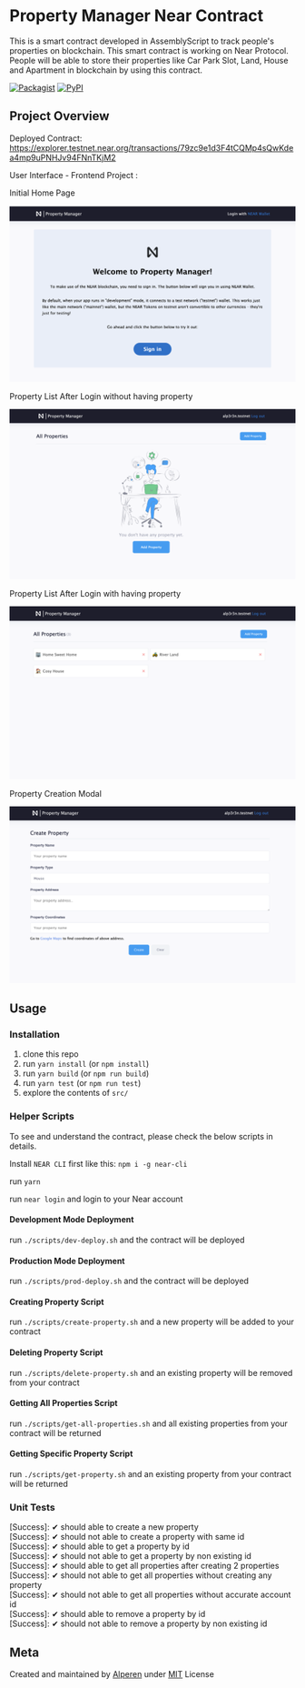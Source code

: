 # Property Manager Near Contract

This is a smart contract developed in AssemblyScript to track people's properties on blockchain. This smart contract is
working on Near Protocol. People will be able to store their properties like Car Park Slot, Land, House and Apartment in blockchain by using this contract.

[![Packagist](https://img.shields.io/packagist/l/doctrine/orm.svg)]()
[![PyPI](https://img.shields.io/pypi/status/Django.svg)]()

## Project Overview

Deployed Contract: https://explorer.testnet.near.org/transactions/79zc9e1d3F4tCQMp4sQwKdea4mp9uPNHJv94FNnTKjM2

User Interface - Frontend Project :

Initial Home Page

![](https://github.com/iamalperen/property-manager-near-contract/blob/main/ss/1.png?raw=true)

Property List After Login without having property

![](https://github.com/iamalperen/property-manager-near-contract/blob/main/ss/2.png?raw=true)

Property List After Login with having property

![](https://github.com/iamalperen/property-manager-near-contract/blob/main/ss/4.png?raw=true)


Property Creation Modal

![](https://github.com/iamalperen/property-manager-near-contract/blob/main/ss/3.png?raw=true)


## Usage

### Installation

1. clone this repo
2. run `yarn install` (or `npm install`)
3. run `yarn build` (or `npm run build`)
4. run `yarn test` (or `npm run test`)
5. explore the contents of `src/`

### Helper Scripts

To see and understand the contract, please check the below scripts in details.

Install `NEAR CLI` first like this: `npm i -g near-cli`

run `yarn`

run `near login` and login to your Near account

#### Development Mode Deployment

run `./scripts/dev-deploy.sh` and the contract will be deployed

#### Production Mode Deployment

run `./scripts/prod-deploy.sh` and the contract will be deployed

#### Creating Property Script

run `./scripts/create-property.sh` and a new property will be added to your contract

#### Deleting Property Script

run `./scripts/delete-property.sh` and an existing property will be removed from your contract

#### Getting All Properties Script

run `./scripts/get-all-properties.sh` and all existing properties from your contract will be returned

#### Getting Specific Property Script

run `./scripts/get-property.sh` and an existing property from your contract will be returned


### Unit Tests

[Describe]: Person
[Success]: ✔ should able to create a new property <br />
[Success]: ✔ should not able to create a property with same id <br />
[Success]: ✔ should able to get a property by id <br />
[Success]: ✔ should not able to get a property by non existing id <br />
[Success]: ✔ should able to get all properties after creating 2 properties <br />
[Success]: ✔ should not able to get all properties without creating any property <br />
[Success]: ✔ should not able to get all properties without accurate account id <br />
[Success]: ✔ should able to remove a property by id <br />
[Success]: ✔ should not able to remove a property by non existing id <br />



## Meta

Created and maintained by [Alperen](https://github.com/iamalperen) under [MIT](LICENSE.md) License
